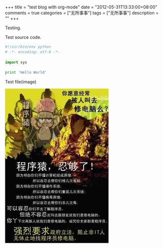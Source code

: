 +++
title = "test blog with org-mode"
date = "2012-05-31T13:33:00+08:00"
comments = true
categories = ["无所事事"]
tags = ["无所事事"]
description = ""
+++


Testing.

Test source code.

```python
#!/usr/bin/env python
# -*- encoding: utf-8 -*-

import sys

print 'Hello World'
```

Test file(image)

![rengou](/media/chengxuyuan-rengou.jpg)



<!--more-->